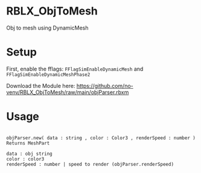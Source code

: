 # RBLX_ObjToMesh
Obj to mesh using DynamicMesh

# Setup
First, enable the fflags: `FFlagSimEnableDynamicMesh` and `FFlagSimEnableDynamicMeshPhase2`

Download the Module here: https://github.com/no-venv/RBLX_ObjToMesh/raw/main/objParser.rbxm

# Usage 

```

objParser.new( data : string , color : Color3 , renderSpeed : number ) Returns MeshPart

data : obj string
color : color3
renderSpeed : number | speed to render (objParser.renderSpeed)


```
